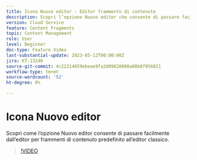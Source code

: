 ```yaml
---
title: Icona Nuovo editor - Editor frammento di contenuto
description: Scopri l’opzione Nuovo editor che consente di passare facilmente dall’editor predefinito Nuovo frammento di contenuto all’editor classico.
version: Cloud Service
feature: Content Fragments
topic: Content Management
role: User
level: Beginner
doc-type: Feature Video
last-substantial-update: 2023-05-12T00:00:00Z
jira: KT-13240
source-git-commit: 4c22214659ebeae9fa2d09828060a08b8f056821
workflow-type: tm+mt
source-wordcount: '52'
ht-degree: 0%

---
```



# Icona Nuovo editor

Scopri come l’opzione Nuovo editor consente di passare facilmente dall’editor per frammenti di contenuto predefinito all’editor classico.

>[!VIDEO](https://video.tv.adobe.com/v/3419312/?learn=on)
